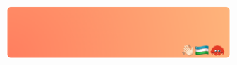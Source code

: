 <p align="center">
    <img align="center" src="https://github.com/rust-lang-uz/.github/raw/main/images/banner.png" alt="Welcome to Uzbek Rust Community">
</p>